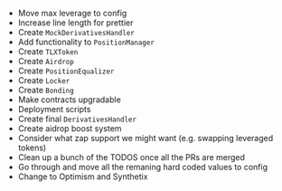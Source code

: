 - Move max leverage to config
- Increase line length for prettier
- Create `MockDerivativesHandler`
- Add functionality to `PositionManager`
- Create `TLXToken`
- Create `Airdrop`
- Create `PositionEqualizer`
- Create `Locker`
- Create `Bonding`
- Make contracts upgradable
- Deployment scripts
- Create final `DerivativesHandler`
- Create aidrop boost system
- Consider what zap support we might want (e.g. swapping leveraged tokens)
- Clean up a bunch of the TODOS once all the PRs are merged
- Go through and move all the remaning hard coded values to config
- Change to Optimism and Synthetix
